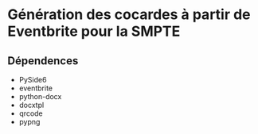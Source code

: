 # Génération des cocardes à partir de Eventbrite pour la SMPTE

## Dépendences

- PySide6
- eventbrite
- python-docx
- docxtpl
- qrcode
- pypng

